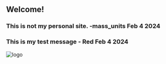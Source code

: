 ## Welcome!

### This is not my personal site. -mass_units Feb 4 2024
### This is my test message - Red Feb 4 2024 
![logo](https://cdn.akamai.steamstatic.com/steam/apps/2199420/header.jpg?t=1703700631)
